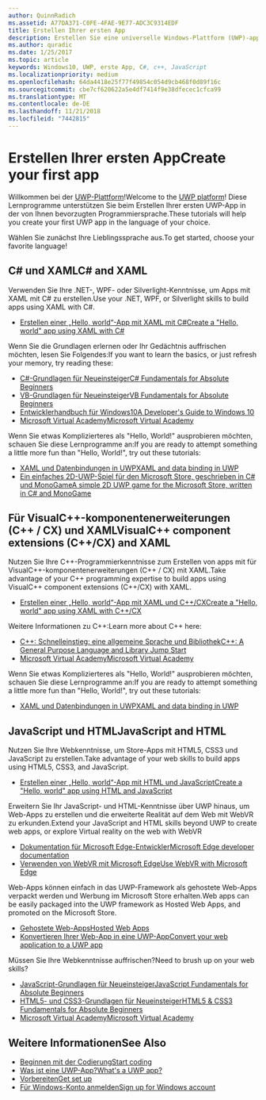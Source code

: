 ```yaml
---
author: QuinnRadich
ms.assetid: A77DA371-C0FE-4FAE-9E77-ADC3C9314EDF
title: Erstellen Ihrer ersten App
description: Erstellen Sie eine universelle Windows-Plattform (UWP)-app für Windows 10 mithilfe Ihrer bevorzugte Programmiersprache.
ms.author: quradic
ms.date: 1/25/2017
ms.topic: article
keywords: Windows10, UWP, erste App, C#, c++, JavaScript
ms.localizationpriority: medium
ms.openlocfilehash: 64da4418e25f77f49854c054d9cb468f0d89f16c
ms.sourcegitcommit: cbe7cf620622a5e4df7414f9e38dfecec1cfca99
ms.translationtype: MT
ms.contentlocale: de-DE
ms.lasthandoff: 11/21/2018
ms.locfileid: "7442815"
---
```

# <a name="create-your-first-app"></a><span data-ttu-id="7ec86-104">Erstellen Ihrer ersten App</span><span class="sxs-lookup"><span data-stu-id="7ec86-104">Create your first app</span></span>

<span data-ttu-id="7ec86-105">Willkommen bei der [UWP-Plattform](universal-application-platform-guide.md)!</span><span class="sxs-lookup"><span data-stu-id="7ec86-105">Welcome to the [UWP platform](universal-application-platform-guide.md)!</span></span> <span data-ttu-id="7ec86-106">Diese Lernprogramme unterstützen Sie beim Erstellen Ihrer ersten UWP-App in der von Ihnen bevorzugten Programmiersprache.</span><span class="sxs-lookup"><span data-stu-id="7ec86-106">These tutorials will help you create your first UWP app in the language of your choice.</span></span>

<span data-ttu-id="7ec86-107">Wählen Sie zunächst Ihre Lieblingssprache aus.</span><span class="sxs-lookup"><span data-stu-id="7ec86-107">To get started, choose your favorite language!</span></span>

## <a name="c-and-xaml"></a><span data-ttu-id="7ec86-108">C# und XAML</span><span class="sxs-lookup"><span data-stu-id="7ec86-108">C# and XAML</span></span>

<span data-ttu-id="7ec86-109">Verwenden Sie Ihre .NET-, WPF- oder Silverlight-Kenntnisse, um Apps mit XAML mit C# zu erstellen.</span><span class="sxs-lookup"><span data-stu-id="7ec86-109">Use your .NET, WPF, or Silverlight skills to build apps using XAML with C#.</span></span>

* [<span data-ttu-id="7ec86-110">Erstellen einer „Hello, world“-App mit XAML mit C#</span><span class="sxs-lookup"><span data-stu-id="7ec86-110">Create a "Hello, world" app using XAML with C#</span></span>](create-a-hello-world-app-xaml-universal.md)

<span data-ttu-id="7ec86-111">Wenn Sie die Grundlagen erlernen oder Ihr Gedächtnis auffrischen möchten, lesen Sie Folgendes:</span><span class="sxs-lookup"><span data-stu-id="7ec86-111">If you want to learn the basics, or just refresh your memory, try reading these:</span></span>

* [<span data-ttu-id="7ec86-112">C#-Grundlagen für Neueinsteiger</span><span class="sxs-lookup"><span data-stu-id="7ec86-112">C# Fundamentals for Absolute Beginners</span></span>](https://go.microsoft.com/fwlink/?linkid=850801)
* [<span data-ttu-id="7ec86-113">VB-Grundlagen für Neueinsteiger</span><span class="sxs-lookup"><span data-stu-id="7ec86-113">VB Fundamentals for Absolute Beginners</span></span>](https://go.microsoft.com/fwlink/?linkid=850802)
* [<span data-ttu-id="7ec86-114">Entwicklerhandbuch für Windows10</span><span class="sxs-lookup"><span data-stu-id="7ec86-114">A Developer's Guide to Windows 10</span></span>](https://go.microsoft.com/fwlink/?linkid=850804)
* [<span data-ttu-id="7ec86-115">Microsoft Virtual Academy</span><span class="sxs-lookup"><span data-stu-id="7ec86-115">Microsoft Virtual Academy</span></span>](http://www.microsoftvirtualacademy.com/)

<span data-ttu-id="7ec86-116">Wenn Sie etwas Komplizierteres als "Hello, World!" ausprobieren möchten, schauen Sie diese Lernprogramme an:</span><span class="sxs-lookup"><span data-stu-id="7ec86-116">If you are ready to attempt something a little more fun than "Hello, World!", try out these tutorials:</span></span>

* [<span data-ttu-id="7ec86-117">XAML und Datenbindungen in UWP</span><span class="sxs-lookup"><span data-stu-id="7ec86-117">XAML and data binding in UWP</span></span>](xaml-basics-intro.md)
* [<span data-ttu-id="7ec86-118">Ein einfaches 2D-UWP-Spiel für den Microsoft Store, geschrieben in C# und MonoGame</span><span class="sxs-lookup"><span data-stu-id="7ec86-118">A simple 2D UWP game for the Microsoft Store, written in C# and MonoGame</span></span>](get-started-tutorial-game-mg2d.md)


## <a name="visualc-component-extensions-ccx-and-xaml"></a><span data-ttu-id="7ec86-119">Für VisualC++-komponentenerweiterungen (C++ / CX) und XAML</span><span class="sxs-lookup"><span data-stu-id="7ec86-119">VisualC++ component extensions (C++/CX) and XAML</span></span>

<span data-ttu-id="7ec86-120">Nutzen Sie Ihre C++-Programmierkenntnisse zum Erstellen von apps mit für VisualC++-komponentenerweiterungen (C++ / CX) mit XAML.</span><span class="sxs-lookup"><span data-stu-id="7ec86-120">Take advantage of your C++ programming expertise to build apps using VisualC++ component extensions (C++/CX) with XAML.</span></span>

* [<span data-ttu-id="7ec86-121">Erstellen einer „Hello, world“-App mit XAML und C++/CX</span><span class="sxs-lookup"><span data-stu-id="7ec86-121">Create a "Hello, world" app using XAML with C++/CX</span></span>](create-a-basic-windows-10-app-in-cpp.md)

<span data-ttu-id="7ec86-122">Weitere Informationen zu C++:</span><span class="sxs-lookup"><span data-stu-id="7ec86-122">Learn more about C++ here:</span></span>

* [<span data-ttu-id="7ec86-123">C++: Schnelleinstieg: eine allgemeine Sprache und Bibliothek</span><span class="sxs-lookup"><span data-stu-id="7ec86-123">C++: A General Purpose Language and Library Jump Start</span></span>](http://www.microsoftvirtualacademy.com/training-courses/c-a-general-purpose-language-and-library-jump-start)
* [<span data-ttu-id="7ec86-124">Microsoft Virtual Academy</span><span class="sxs-lookup"><span data-stu-id="7ec86-124">Microsoft Virtual Academy</span></span>](http://go.microsoft.com/fwlink/p/?LinkID=389916)

<span data-ttu-id="7ec86-125">Wenn Sie etwas Komplizierteres als "Hello, World!" ausprobieren möchten, schauen Sie diese Lernprogramme an:</span><span class="sxs-lookup"><span data-stu-id="7ec86-125">If you are ready to attempt something a little more fun than "Hello, World!", try out these tutorials:</span></span>

* [<span data-ttu-id="7ec86-126">XAML und Datenbindungen in UWP</span><span class="sxs-lookup"><span data-stu-id="7ec86-126">XAML and data binding in UWP</span></span>](xaml-basics-intro.md)

## <a name="javascript-and-html"></a><span data-ttu-id="7ec86-127">JavaScript und HTML</span><span class="sxs-lookup"><span data-stu-id="7ec86-127">JavaScript and HTML</span></span>

<span data-ttu-id="7ec86-128">Nutzen Sie Ihre Webkenntnisse, um Store-Apps mit HTML5, CSS3 und JavaScript zu erstellen.</span><span class="sxs-lookup"><span data-stu-id="7ec86-128">Take advantage of your web skills to build apps using HTML5, CSS3, and JavaScript.</span></span>

* [<span data-ttu-id="7ec86-129">Erstellen einer „Hello, world“-App mit HTML und JavaScript</span><span class="sxs-lookup"><span data-stu-id="7ec86-129">Create a "Hello, world" app using HTML and JavaScript</span></span>](create-a-hello-world-app-js-uwp.md)

<span data-ttu-id="7ec86-130">Erweitern Sie Ihr JavaScript- und HTML-Kenntnisse über UWP hinaus, um Web-Apps zu erstellen und die erweiterte Realität auf dem Web mit WebVR zu erkunden.</span><span class="sxs-lookup"><span data-stu-id="7ec86-130">Extend your JavaScript and HTML skills beyond UWP to create web apps, or explore Virtual reality on the web with WebVR</span></span>

* [<span data-ttu-id="7ec86-131">Dokumentation für Microsoft Edge-Entwickler</span><span class="sxs-lookup"><span data-stu-id="7ec86-131">Microsoft Edge developer documentation</span></span>](https://docs.microsoft.com/microsoft-edge/)
* [<span data-ttu-id="7ec86-132">Verwenden von WebVR mit Microsoft Edge</span><span class="sxs-lookup"><span data-stu-id="7ec86-132">Use WebVR with Microsoft Edge</span></span>](https://docs.microsoft.com/en-us/microsoft-edge/webvr/)

<span data-ttu-id="7ec86-133">Web-Apps können einfach in das UWP-Framework als gehostete Web-Apps verpackt werden und Werbung im Microsoft Store erhalten.</span><span class="sxs-lookup"><span data-stu-id="7ec86-133">Web apps can be easily packaged into the UWP framework as Hosted Web Apps, and promoted on the Microsoft Store.</span></span>

* [<span data-ttu-id="7ec86-134">Gehostete Web-Apps</span><span class="sxs-lookup"><span data-stu-id="7ec86-134">Hosted Web Apps</span></span>](https://developer.microsoft.com/windows/bridges/hosted-web-apps)
* [<span data-ttu-id="7ec86-135">Konvertieren Ihrer Web-App in eine UWP-App</span><span class="sxs-lookup"><span data-stu-id="7ec86-135">Convert your web application to a UWP app</span></span>](../porting/hwa-create-windows.md)

<span data-ttu-id="7ec86-136">Müssen Sie Ihre Webkenntnisse auffrischen?</span><span class="sxs-lookup"><span data-stu-id="7ec86-136">Need to brush up on your web skills?</span></span>

* [<span data-ttu-id="7ec86-137">JavaScript-Grundlagen für Neueinsteiger</span><span class="sxs-lookup"><span data-stu-id="7ec86-137">JavaScript Fundamentals for Absolute Beginners</span></span>](http://www.microsoftvirtualacademy.com/training-courses/javascript-fundamentals-for-absolute-beginners)
* [<span data-ttu-id="7ec86-138">HTML5- und CSS3-Grundlagen für Neueinsteiger</span><span class="sxs-lookup"><span data-stu-id="7ec86-138">HTML5 & CSS3 Fundamentals for Absolute Beginners</span></span>](http://www.microsoftvirtualacademy.com/training-courses/html5-css3-fundamentals-development-for-absolute-beginners)
* [<span data-ttu-id="7ec86-139">Microsoft Virtual Academy</span><span class="sxs-lookup"><span data-stu-id="7ec86-139">Microsoft Virtual Academy</span></span>](http://go.microsoft.com/fwlink/p/?LinkID=389916)

## <a name="see-also"></a><span data-ttu-id="7ec86-140">Weitere Informationen</span><span class="sxs-lookup"><span data-stu-id="7ec86-140">See Also</span></span>

* [<span data-ttu-id="7ec86-141">Beginnen mit der Codierung</span><span class="sxs-lookup"><span data-stu-id="7ec86-141">Start coding</span></span>](create-uwp-apps.md)
* [<span data-ttu-id="7ec86-142">Was ist eine UWP-App?</span><span class="sxs-lookup"><span data-stu-id="7ec86-142">What's a UWP app?</span></span>](universal-application-platform-guide.md)
* [<span data-ttu-id="7ec86-143">Vorbereiten</span><span class="sxs-lookup"><span data-stu-id="7ec86-143">Get set up</span></span>](get-set-up.md)
* [<span data-ttu-id="7ec86-144">Für Windows-Konto anmelden</span><span class="sxs-lookup"><span data-stu-id="7ec86-144">Sign up for Windows account</span></span>](sign-up.md)
